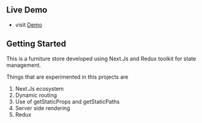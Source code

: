## Live Demo
- visit <a href="https://furnstore.netlify.app/" target="_blank">Demo</a>

## Getting Started

This is a furniture store developed using Next.Js and Redux toolkit for state management. 

Things that are experimented in this projects are 
1. Next.Js ecosystem
2. Dynamic routing 
3. Use of getStaticProps and getStaticPaths
4. Server side rendering 
5. Redux

